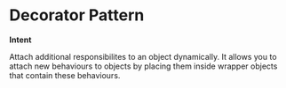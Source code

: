 # Decorator Pattern

  __Intent__

  Attach additional responsibilites to an object dynamically. It allows you to
  attach new behaviours to objects by placing them inside wrapper objects that
  contain these behaviours.

  